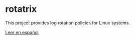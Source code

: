 # rotatrix

This project provides log rotation policies for Linux systems.

[Leer en español](README.es.md)

